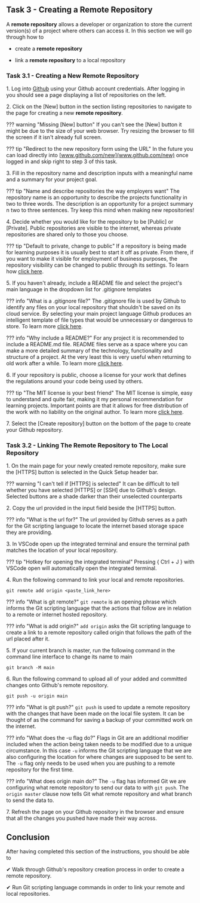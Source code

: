 ## Task 3 - Creating a Remote Repository

A **remote repository** allows a developer or organization to store the current version(s) of a project where others can access it. In this section we will go through how to

* create a **remote repository**

* link a **remote repository** to a local repository

### Task 3.1 - Creating a New Remote Repository

1\. Log into [Github](www.github.com) using your Github account credentials. After logging in you should see a page displaying a list of repositories on the left.

2\. Click on the [New] button in the section listing repositories to navigate to the page for creating a new **remote repository**.

??? warning "Missing [New] button"
    If you can't see the [New] button it might be due to the size of your web browser. Try resizing the browser to fill the screen if it isn't already full screen.

??? tip "Redirect to the new repository form using the URL"
    In the future you can load directly into [www.github.com/new](www.github.com/new) once logged in and skip right to step 3 of this task.

3\. Fill in the repository name and description inputs with a meaningful name and a summary for your project goal.

??? tip "Name and describe repositories the way employers want"
    The repository name is an opportunity to describe the projects functionality in two to three words. The description is an opportunity for a project summary n two to three sentences. Try keep this mind when making new repositories!

4\. Decide whether you would like for the repository to be [Public] or [Private]. Public repositories are visible to the internet, whereas private repositories are shared only to those you choose.

??? tip "Default to private, change to public"
    If a repository is being made for learning purposes it is usually best to start it off as private. From there, if you want to make it visible for employment of business purposes, the repository visibility can be changed to public through its settings. To learn how [click here](https://docs.github.com/en/repositories/managing-your-repositorys-settings-and-features/managing-repository-settings/setting-repository-visibility).

5\. If you haven't already, include a README file and select the project's main language in the dropdown list for .gitignore templates

??? info "What is a .gitignore file?"
    The .gitignore file is used by Github to identify any files on your local repository that shouldn't be saved on its cloud service. By selecting your main project language Github produces an intelligent template of file types that would be unnecessary or dangerous to store. To learn more [click here](https://git-scm.com/docs/gitignore).

??? info "Why include a README?"
    For any project it is recommended to include a README.md file. README files serve as a space where you can make a more detailed summary of the technology, functionality and structure of a project. At the very least this is very useful when returning to old work after a while. To learn more [click here](https://www.freecodecamp.org/news/how-to-write-a-good-readme-file/).

6\. If your repository is public, choose a license for your work that defines the regulations around your code being used by others.

??? tip "The MIT license is your best friend"
    The MIT license is simple, easy to understand and quite fair, making it my personal recommendation for learning projects. Important points are that it allows for free distribution of the work with no liability on the original author. To learn more [click here](https://snyk.io/learn/what-is-mit-license/).

7\. Select the [Create repository] button on the bottom of the page to create your Github repository.

### Task 3.2 - Linking The Remote Repository to The Local Repository

1\. On the main page for your newly created remote repository, make sure the [HTTPS] button is selected in the Quick Setup header bar.

??? warning "I can't tell if [HTTPS] is selected"
    It can be difficult to tell whether you have selected [HTTPS] or [SSH] due to Github's design. Selected buttons are a shade darker than their unselected counterparts

2\. Copy the url provided in the input field beside the [HTTPS] button.

??? info "What is the url for?"
    The url provided by Github serves as a path for the Git scripting language to locate the internet based storage space they are providing.

3\. In VSCode open up the integrated terminal and ensure the terminal path matches the location of your local repository.

??? tip "Hotkey for opening the integrated terminal"
    Pressing { Ctrl + J } with VSCode open will automatically open the integrated terminal.

4\. Run the following command to link your local and remote repositories.

```git
git remote add origin <paste_link_here>
```

??? info "What is git remote?"
    `git remote` is an opening phrase which informs the Git scripting language that the actions that follow are in relation to a remote or internet hosted repository.

??? info "What is add origin?"
    `add origin` asks the Git scripting language to create a link to a remote repository called origin that follows the path of the url placed after it.

5\. If your current branch is master, run the following command in the command line interface to change its name to main

```git
git branch -M main
```

6\. Run the following command to upload all of your added and committed changes onto Github's remote repository.

```git
git push -u origin main
```

??? info "What is git push?"
    `git push` is used to update a remote repository with the changes that have been made on the local file system. It can be thought of as the command for saving a backup of your committed work on the internet.

??? info "What does the -u flag do?"
    Flags in Git are an additional modifier included when the action being taken needs to be modified due to a unique circumstance. In this case `-u` informs the Git scripting language that we are also configuring the location for where changes are supposed to be sent to. The `-u` flag only needs to be used when you are pushing to a remote repository for the first time.

??? info "What does origin main do?"
    The `-u` flag has informed Git we are configuring what remote repository to send our data to with `git push`. The `origin master` clause now tells Git what remote repository and what branch to send the data to.

7\. Refresh the page on your Github repository in the browser and ensure that all the changes you pushed have made their way across.

## Conclusion

After having completed this section of the instructions, you should be able to

&#10004; Walk through Github's repository creation process in order to create a remote repository.

&#10004; Run Git scripting language commands in order to link your remote and local repositories.
